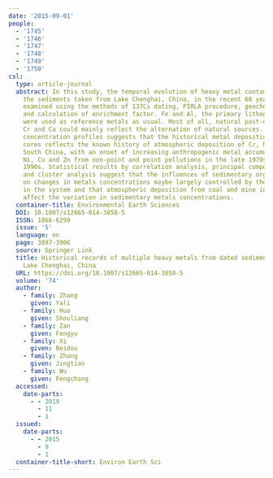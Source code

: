 ```yaml
---
date: '2015-09-01'
people:
  - '1745'
  - '1746'
  - '1747'
  - '1748'
  - '1749'
  - '1750'
csl:
  type: article-journal
  abstract: In this study, the temporal evolution of heavy metal contamination in
    the sediments taken from Lake Chenghai, China, in the recent 60 years, has been
    examined using the methods of 137Cs dating, PIRLA procedure, geochemical normalization
    and calculation of enrichment factor. Fe and Al, the primary lithogenic components,
    were used as reference metals as usual. Most of all, natural post-deposition of
    Cr and Ca could mainly reflect the alternation of natural sources. The heavy metal
    concentration profiles suggests that the historical metal deposition in the sediment
    cores reflects the known history of atmospheric deposition of Cr, Ni, and Zn in
    South China, with an onset of increasing anthropogenic metal accumulation of Pb,
    Ni, Cu and Zn from non-point and point pollutions in the late 1970s and early
    1990s. Statistical results by correlation analysis, principal component analysis
    and cluster analysis suggest that the influences of sedimentary organic matters
    on changes in metals concentrations maybe largely controlled by the trophic status
    in the system and that atmospheric deposition from coal and mine industry could
    affect the variation in sedimentary metals concentrations.
  container-title: Environmental Earth Sciences
  DOI: 10.1007/s12665-014-3858-5
  ISSN: 1866-6299
  issue: '5'
  language: en
  page: 3897-3906
  source: Springer Link
  title: Historical records of multiple heavy metals from dated sediment cores in
    Lake Chenghai, China
  URL: https://doi.org/10.1007/s12665-014-3858-5
  volume: '74'
  author:
    - family: Zhang
      given: Yali
    - family: Huo
      given: Shouliang
    - family: Zan
      given: Fengyu
    - family: Xi
      given: Beidou
    - family: Zhang
      given: Jingtian
    - family: Wu
      given: Fengchang
  accessed:
    date-parts:
      - - 2019
        - 11
        - 1
  issued:
    date-parts:
      - - 2015
        - 9
        - 1
  container-title-short: Environ Earth Sci
---
```

